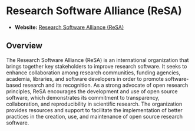 # Research Software Alliance (ReSA)

- **Website:** [Research Software Alliance (ReSA)](https://www.researchsoft.org/)

## Overview

The Research Software Alliance (ReSA) is an international organization that brings together key stakeholders to improve research software. It seeks to enhance collaboration among research communities, funding agencies, academia, libraries, and software developers in order to promote software-based research and its recognition. As a strong advocate of open research principles, ReSA encourages the development and use of open source software, which demonstrates its commitment to transparency, collaboration, and reproducibility in scientific research. The organization provides resources and support to facilitate the implementation of better practices in the creation, use, and maintenance of open source research software.
